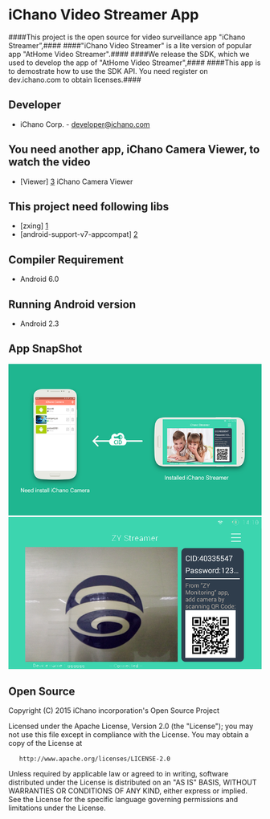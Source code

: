  

iChano Video Streamer App
===
  
####This project is the open source for video surveillance app "iChano Streamer”,####
####"iChano Video Streamer" is a lite version of popular app "AtHome Video Streamer".####
####We release the SDK, which we used to develop the app of "AtHome Video Streamer",####
####This app is to demostrate how to use the SDK API. You need register on dev.ichano.com to obtain licenses.####

Developer
------------
* iChano Corp. - <developer@ichano.com>


You need another app, iChano Camera Viewer, to watch the video 
-----
* [Viewer] [3] iChano Camera Viewer


This project need following libs
------------------------------
* [zxing] [1]
* [android-support-v7-appcompat] [2]

Compiler Requirement
------------------------------
* Android 6.0

Running Android version
------------------------------
* Android 2.3


App SnapShot
-----------
![Image](screenshot1_en.png)![Image](screenshot2_en.png)

Open Source 
-------

  Copyright (C) 2015 iChano incorporation's Open Source Project
 
  Licensed under the Apache License, Version 2.0 (the "License");
  you may not use this file except in compliance with the License.
  You may obtain a copy of the License at
 
       http://www.apache.org/licenses/LICENSE-2.0
 
  Unless required by applicable law or agreed to in writing, software
  distributed under the License is distributed on an "AS IS" BASIS,
  WITHOUT WARRANTIES OR CONDITIONS OF ANY KIND, either express or implied.
  See the License for the specific language governing permissions and
  limitations under the License.

[1]: https://github.com/zxing/zxing/
[2]: https://github.com/OpenIchano/android-support-v7-appcompat
[3]: https://github.com/OpenIchano/Viewer



















